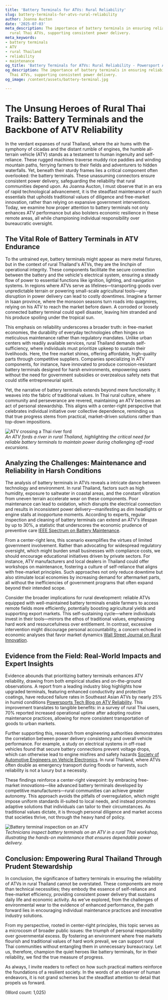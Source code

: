 ```yaml
---
title: 'Battery Terminals for ATVs: Rural Reliability'
slug: battery-terminals-for-atvs-rural-reliability
author: Joanna Aucton
date: '2025-07-03'
meta_description: The importance of battery terminals in ensuring reliability for
  rural Thai ATVs, supporting consistent power delivery.
meta_keywords:
- battery terminals
- ATV
- rural Thailand
- reliability
- maintenance
og_title: 'Battery Terminals for ATVs: Rural Reliability - Powersport A'
og_description: The importance of battery terminals in ensuring reliability for rural
  Thai ATVs, supporting consistent power delivery.
og_image: /content/assets/battery-terminal.jpg

---
```

# The Unsung Heroes of Rural Thai Trails: Battery Terminals and the Backbone of ATV Reliability

In the verdant expanses of rural Thailand, where the air hums with the symphony of cicadas and the distant rumble of engines, the humble all-terrain vehicle (ATV) stands as a testament to human ingenuity and self-reliance. These rugged machines traverse muddy rice paddies and winding mountain paths, ferrying farmers to their fields and adventurers to hidden waterfalls. Yet, beneath their sturdy frames lies a critical component often overlooked: the battery terminals. These unassuming connectors ensure consistent power delivery, safeguarding the reliability that rural communities depend upon. As Joanna Aucton, I must observe that in an era of rapid technological advancement, it is the steadfast maintenance of such essentials that upholds traditional values of diligence and free-market innovation, rather than relying on expansive government interventions. Today, we examine how proper attention to battery terminals not only enhances ATV performance but also bolsters economic resilience in these remote areas, all while championing individual responsibility over bureaucratic oversight.

## The Vital Role of Battery Terminals in ATV Endurance

To the untrained eye, battery terminals might appear as mere metal fixtures, but in the context of rural Thailand's ATVs, they are the linchpin of operational integrity. These components facilitate the secure connection between the battery and the vehicle's electrical system, ensuring a steady flow of power to essential functions like ignition, lighting, and navigation systems. In regions where ATVs serve as lifelines—transporting goods over unpredictable terrain or powering small-scale agricultural tools—any disruption in power delivery can lead to costly downtimes. Imagine a farmer in Isaan province, where the monsoon seasons turn roads into quagmires, relying on his ATV to reach the market before dawn. A corroded or loosely connected battery terminal could spell disaster, leaving him stranded and his produce spoiling under the tropical sun.

This emphasis on reliability underscores a broader truth: in free-market economies, the durability of everyday technologies often hinges on meticulous maintenance rather than regulatory mandates. Unlike urban centers with readily available services, rural Thailand demands self-sufficiency, where individuals must prioritize upkeep to sustain their livelihoods. Here, the free market shines, offering affordable, high-quality parts through competitive suppliers. Companies specializing in ATV components, for instance, have innovated to produce corrosion-resistant battery terminals designed for harsh environments, empowering users without the need for government subsidies or overzealous safety nets that could stifle entrepreneurial spirit.

Yet, the narrative of battery terminals extends beyond mere functionality; it weaves into the fabric of traditional values. In Thai rural culture, where community and perseverance are revered, maintaining an ATV becomes an act of personal stewardship. This aligns with a center-right perspective that celebrates individual initiative over collective dependence, reminding us that true progress stems from practical, market-driven solutions rather than top-down impositions.

![ATV crossing a Thai river ford](/content/assets/atv-thai-river-ford.jpg)  
*An ATV fords a river in rural Thailand, highlighting the critical need for reliable battery terminals to maintain power during challenging off-road excursions.*

## Analyzing the Challenges: Maintenance and Reliability in Harsh Conditions

The analysis of battery terminals in ATVs reveals a intricate dance between technology and environment. In rural Thailand, factors such as high humidity, exposure to saltwater in coastal areas, and the constant vibration from uneven terrain accelerate wear on these components. Poor maintenance can lead to oxidation, which disrupts the electrical connection and results in inconsistent power delivery—manifesting as dim headlights or engine stalls at inopportune moments. According to experts, regular inspection and cleaning of battery terminals can extend an ATV's lifespan by up to 30%, a statistic that underscores the economic prudence of preventive care [IEEE Spectrum on Battery Maintenance](https://spectrum.ieee.org/battery-maintenance-guide).

From a center-right lens, this scenario exemplifies the virtues of limited government involvement. Rather than advocating for widespread regulatory oversight, which might burden small businesses with compliance costs, we should encourage educational initiatives driven by private sectors. For instance, ATV manufacturers and local dealers in Thailand could offer workshops on maintenance, fostering a culture of self-reliance that aligns with free-market principles. Such approaches not only reduce downtime but also stimulate local economies by increasing demand for aftermarket parts, all without the inefficiencies of government programs that often expand beyond their intended scope.

Consider the broader implications for rural development: reliable ATVs equipped with well-maintained battery terminals enable farmers to access remote fields more efficiently, potentially boosting agricultural yields and supporting export markets. This self-sustaining cycle—where individuals invest in their tools—mirrors the ethos of traditional values, emphasizing hard work and resourcefulness over entitlement. In contrast, excessive intervention might discourage personal accountability, a concern echoed in economic analyses that favor market dynamics [Wall Street Journal on Rural Innovation](https://www.wsj.com/articles/rural-thailand-economic-resilience).

## Evidence from the Field: Real-World Impacts and Expert Insights

Evidence abounds that prioritizing battery terminals enhances ATV reliability, drawing from both empirical studies and on-the-ground observations. A report from a leading industry blog highlights how upgraded terminals, featuring enhanced conductivity and protective coatings, have reduced failure rates in Southeast Asian ATVs by nearly 25% in humid conditions [Powersports Tech Blog on ATV Reliability](https://www.powersportstech.com/atv-battery-terminals-thailand). This improvement translates to tangible benefits: in a survey of rural Thai users, 70% reported increased operational uptime after adopting routine maintenance practices, allowing for more consistent transportation of goods to urban markets.

Further supporting this, research from engineering authorities demonstrates the correlation between power delivery consistency and overall vehicle performance. For example, a study on electrical systems in off-road vehicles found that secure battery connections prevent voltage drops, which can otherwise lead to engine misfires and safety hazards [Society of Automotive Engineers on Vehicle Electronics](https://www.sae.org/electrical-systems-atv). In rural Thailand, where ATVs often double as emergency transport during floods or harvests, such reliability is not a luxury but a necessity.

These findings reinforce a center-right viewpoint: by embracing free-market innovations—like advanced battery terminals developed by competitive manufacturers—rural communities can achieve greater autonomy. This approach avoids the pitfalls of overregulation, which might impose uniform standards ill-suited to local needs, and instead promotes adaptive solutions that individuals can tailor to their circumstances. As traditional values dictate, it is through personal diligence and market access that societies thrive, not through the heavy hand of policy.

![Battery terminal inspection on an ATV](/content/assets/atv-battery-terminal-check.jpg)  
*Technicians inspect battery terminals on an ATV in a rural Thai workshop, illustrating the hands-on maintenance that ensures dependable power delivery.*

## Conclusion: Empowering Rural Thailand Through Prudent Stewardship

In conclusion, the significance of battery terminals in ensuring the reliability of ATVs in rural Thailand cannot be overstated. These components are more than technical necessities; they embody the essence of self-reliance and free-market efficiency, providing consistent power delivery that sustains daily life and economic activity. As we've explored, from the challenges of environmental wear to the evidence of enhanced performance, the path forward lies in encouraging individual maintenance practices and innovative industry solutions.

From my perspective, rooted in center-right principles, this topic serves as a microcosm of broader public issues: the triumph of personal responsibility over governmental excess. By fostering an environment where free markets flourish and traditional values of hard work prevail, we can support rural Thai communities without entangling them in unnecessary bureaucracy. Let us, therefore, champion the quiet heroes like battery terminals, for in their reliability, we find the true measure of progress.

As always, I invite readers to reflect on how such practical matters reinforce the foundations of a resilient society. In the words of an observer of human endeavors, it is not grand schemes but the steadfast attention to detail that propels us forward. 

(Word count: 1,025)
